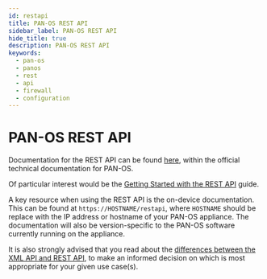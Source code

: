 ```yaml
---
id: restapi
title: PAN-OS REST API
sidebar_label: PAN-OS REST API
hide_title: true
description: PAN-OS REST API
keywords:
  - pan-os
  - panos
  - rest
  - api
  - firewall
  - configuration
---
```


# PAN-OS REST API

Documentation for the REST API can be found [here](https://docs.paloaltonetworks.com/pan-os/10-2/pan-os-panorama-api), within the official technical documentation for PAN-OS.

Of particular interest would be the [Getting Started with the REST API](https://docs.paloaltonetworks.com/pan-os/10-2/pan-os-panorama-api/get-started-with-the-pan-os-rest-api) guide.

A key resource when using the REST API is the on-device documentation. This can be found at ```https://HOSTNAME/restapi```, where ```HOSTNAME``` should be replace with the IP address or hostname of your PAN-OS appliance. The documentation will also be version-specific to the PAN-OS software currently running on the appliance.

It is also strongly advised that you read about the [differences between the XML API and REST API](https://docs.paloaltonetworks.com/pan-os/10-2/pan-os-panorama-api/about-the-pan-os-xml-api), to make an informed decision on which is most appropriate for your given use case(s).